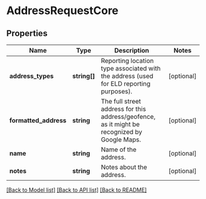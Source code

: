 # AddressRequestCore

## Properties
Name | Type | Description | Notes
------------ | ------------- | ------------- | -------------
**address_types** | **string[]** | Reporting location type associated with the address (used for ELD reporting purposes). | [optional] 
**formatted_address** | **string** | The full street address for this address/geofence, as it might be recognized by Google Maps. | [optional] 
**name** | **string** | Name of the address. | [optional] 
**notes** | **string** | Notes about the address. | [optional] 

[[Back to Model list]](../README.md#documentation-for-models) [[Back to API list]](../README.md#documentation-for-api-endpoints) [[Back to README]](../README.md)


